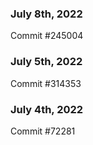 ### July 8th, 2022

Commit #245004

### July 5th, 2022

Commit #314353


### July 4th, 2022

Commit #72281
